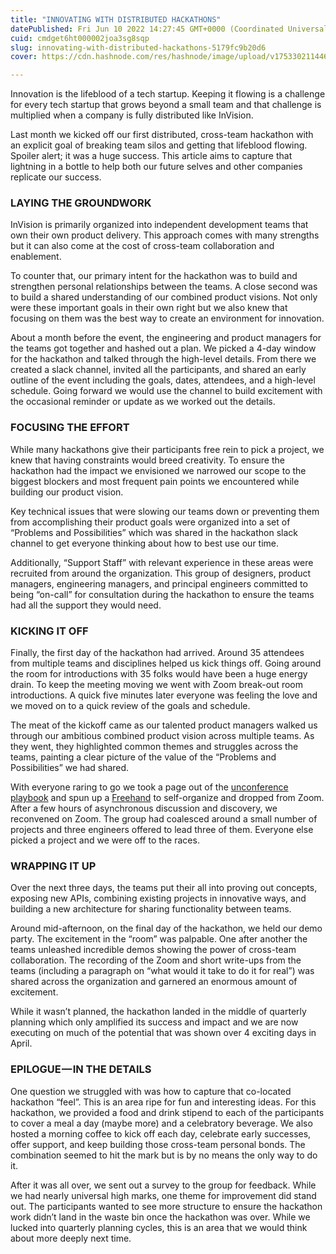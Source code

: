 ```yaml
---
title: "INNOVATING WITH DISTRIBUTED HACKATHONS"
datePublished: Fri Jun 10 2022 14:27:45 GMT+0000 (Coordinated Universal Time)
cuid: cmdget6ht000002joa3sg8sqp
slug: innovating-with-distributed-hackathons-5179fc9b20d6
cover: https://cdn.hashnode.com/res/hashnode/image/upload/v1753302114462/b3865a3b-6f54-4c77-8865-4529a89ed037.jpeg

---
```


Innovation is the lifeblood of a tech startup. Keeping it flowing is a challenge for every tech startup that grows beyond a small team and that challenge is multiplied when a company is fully distributed like InVision.

Last month we kicked off our first distributed, cross-team hackathon with an explicit goal of breaking team silos and getting that lifeblood flowing. Spoiler alert; it was a huge success. This article aims to capture that lightning in a bottle to help both our future selves and other companies replicate our success.

### LAYING THE GROUNDWORK

InVision is primarily organized into independent development teams that own their own product delivery. This approach comes with many strengths but it can also come at the cost of cross-team collaboration and enablement.

To counter that, our primary intent for the hackathon was to build and strengthen personal relationships between the teams. A close second was to build a shared understanding of our combined product visions. Not only were these important goals in their own right but we also knew that focusing on them was the best way to create an environment for innovation.

About a month before the event, the engineering and product managers for the teams got together and hashed out a plan. We picked a 4-day window for the hackathon and talked through the high-level details. From there we created a slack channel, invited all the participants, and shared an early outline of the event including the goals, dates, attendees, and a high-level schedule. Going forward we would use the channel to build excitement with the occasional reminder or update as we worked out the details.

### FOCUSING THE EFFORT

While many hackathons give their participants free rein to pick a project, we knew that having constraints would breed creativity. To ensure the hackathon had the impact we envisioned we narrowed our scope to the biggest blockers and most frequent pain points we encountered while building our product vision.

Key technical issues that were slowing our teams down or preventing them from accomplishing their product goals were organized into a set of “Problems and Possibilities” which was shared in the hackathon slack channel to get everyone thinking about how to best use our time.

Additionally, “Support Staff” with relevant experience in these areas were recruited from around the organization. This group of designers, product managers, engineering managers, and principal engineers committed to being “on-call” for consultation during the hackathon to ensure the teams had all the support they would need.

### KICKING IT OFF

Finally, the first day of the hackathon had arrived. Around 35 attendees from multiple teams and disciplines helped us kick things off. Going around the room for introductions with 35 folks would have been a huge energy drain. To keep the meeting moving we went with Zoom break-out room introductions. A quick five minutes later everyone was feeling the love and we moved on to a quick review of the goals and schedule.

The meat of the kickoff came as our talented product managers walked us through our ambitious combined product vision across multiple teams. As they went, they highlighted common themes and struggles across the teams, painting a clear picture of the value of the “Problems and Possibilities” we had shared.

With everyone raring to go we took a page out of the [unconference playbook](https://medium.com/lean-startup-circle/anatomy-of-an-unconference-7c23a3cd39f6#8a18) and spun up a [Freehand](https://freehand.new/) to self-organize and dropped from Zoom. After a few hours of asynchronous discussion and discovery, we reconvened on Zoom. The group had coalesced around a small number of projects and three engineers offered to lead three of them. Everyone else picked a project and we were off to the races.

### WRAPPING IT UP

Over the next three days, the teams put their all into proving out concepts, exposing new APIs, combining existing projects in innovative ways, and building a new architecture for sharing functionality between teams.

Around mid-afternoon, on the final day of the hackathon, we held our demo party. The excitement in the “room” was palpable. One after another the teams unleashed incredible demos showing the power of cross-team collaboration. The recording of the Zoom and short write-ups from the teams (including a paragraph on “what would it take to do it for real”) was shared across the organization and garnered an enormous amount of excitement.

While it wasn’t planned, the hackathon landed in the middle of quarterly planning which only amplified its success and impact and we are now executing on much of the potential that was shown over 4 exciting days in April.

### EPILOGUE — IN THE DETAILS

One question we struggled with was how to capture that co-located hackathon “feel”. This is an area ripe for fun and interesting ideas. For this hackathon, we provided a food and drink stipend to each of the participants to cover a meal a day (maybe more) and a celebratory beverage. We also hosted a morning coffee to kick off each day, celebrate early successes, offer support, and keep building those cross-team personal bonds. The combination seemed to hit the mark but is by no means the only way to do it.

After it was all over, we sent out a survey to the group for feedback. While we had nearly universal high marks, one theme for improvement did stand out. The participants wanted to see more structure to ensure the hackathon work didn’t land in the waste bin once the hackathon was over. While we lucked into quarterly planning cycles, this is an area that we would think about more deeply next time.